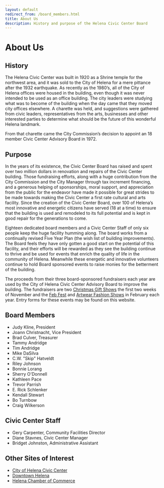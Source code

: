 ```yaml
---
layout: default
redirect_from: /board_members.html
title: About Us
description: History and purpose of the Helena Civic Center Board
---
```


# About Us

## History

The Helena Civic Center was built in 1920 as a Shrine temple for the northwest area, and it was sold to the City of Helena for a mere pittance after the 1932 earthquake.  As recently as the 1980’s, all of the City of Helena offices were housed in the building, even though it was never intended to be used as an office building.  The city leaders were studying what was to become of the building when the day came that they moved city offices elsewhere.  A charette was held, and suggestions were gathered from civic leaders, representatives from the arts, businesses and other interested parties to determine what should be the future of this wonderful Helena landmark.

From that charette came the City Commission’s decision to appoint an 18 member Civic Center Advisory Board in 1972.

## Purpose

In the years of its existence, the Civic Center Board has raised and spent over two million dollars in renovation and repairs of the Civic Center building.  Those fundraising efforts, along with a huge contribution from the City Commission and the City Manager through tax increment financing, and a generous helping of sponsorships, moral support, and appreciation from the public for the endeavor have made it possible for great strides to be made towards making the Civic Center a first rate cultural and arts facility. Since the creation of the Civic Center Board, over 100 of Helena’s most innovative and energetic citizens have served (18 at a time) to ensure that the building is used and remodeled to its full potential and is kept in good repair for the generations to come.

Eighteen dedicated board members and a Civic Center Staff of only six people keep the huge facility humming along.  The board works from a continually revised Five Year Plan (the wish list of building improvements).  The Board feels they have only gotten a good start on the potential of this facility, and their efforts will be rewarded as they see the building continue to thrive and be used for events that enrich the quality of life in the community of Helena.  Meanwhile these energetic and innovative volunteers continue to hold Board sponsored events to raise monies for the betterment of the building.

The proceeds from their three board-sponsored fundraisers each year are used by the City of Helena Civic Center Advisory Board to improve the building.  The fundraisers are two [Christmas Gift Shows][1] the first two weeks of November and the [Feb Fest][2] and [Artwear Fashion Shows][3] in February each year.  Entry forms for these events may be found on this website.

[1]: /giftshow/
[2]: /febfest/
[3]: /fashionshow/

## Board Members

* Judy Kline, President
* Joann Christnacht, Vice President
* Brad Culver, Treasurer
* Tammy Andridge
* Tim Andridge
* Mike DaSilva
* C.W. "Skip" Hatveldt
* Riley Johnson
* Bonnie Lorang
* Sherry O'Donnell
* Kathleen Pace
* Trevor Parrish
* E. Rick Schlenker
* Kendall Stewart
* Bo Turnbow
* Craig Wilkerson

## Civic Center Staff

* Gery Carpenter, Community Facilities Director
* Diane Stavnes, Civic Center Manager
* Bridget Johnston, Administrative Assistant

## Other Sites of Interest

* [City of Helena Civic Center](http://www.ci.helena.mt.us/departments/community-facilities/civic-center.html)
* [Downtown Helena](http://www.downtownhelena.com/)
* [Helena Chamber of Commerce](http://www.helenachamber.com/)
